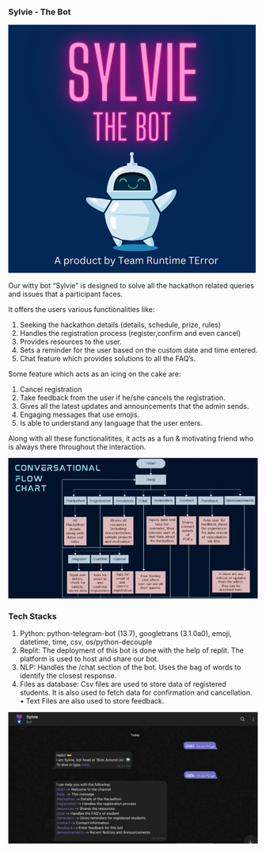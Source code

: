 ### Sylvie - The Bot
![Alt](images/SylvieTheBot.jpeg)

Our witty bot “Sylvie” is designed to solve all the hackathon related queries and issues that a participant faces. 

It offers the users various functionalities like:
1) Seeking the hackathon details (details, schedule, prize, rules)
2) Handles the registration process (register,confirm and even cancel)
3) Provides resources to the user.
4) Sets a reminder for the user based on the custom date and time entered.
5) Chat feature which provides solutions to all the FAQ’s.

Some feature which acts as an icing on the cake are:
1) Cancel registration
2) Take feedback from the user if he/she cancels the registration.
3) Gives all the latest updates and announcements that the admin sends.
4) Engaging messages that use emojis.
5) Is able to understand any language that the user enters.

Along with all these functionalitites, it acts as a fun & motivating friend who is always there throughout the interaction.

![Alt](images/FlowChart.png)

### Tech Stacks
1. Python: python-telegram-bot (13.7), googletrans (3.1.0a0), emoji, datetime, time, csv, os/python-decouple
2. Replit: The deployment of this bot is done with the help of replit. The platform is used to host and share our bot.
3. NLP: Handles the /chat section of the bot. Uses the bag of words to identify the closest response.
4. Files as database: Csv files are used to store data of registered students. It is also used to fetch data for confirmation and cancellation. • Text Files are also used to store feedback.

![Alt](images/WorkingBot.png)
